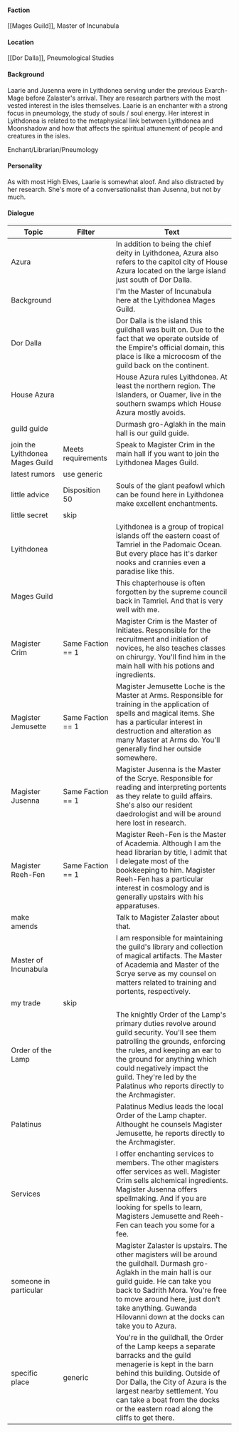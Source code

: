 #### Faction
[[Mages Guild]], Master of Incunabula

#### Location
[[Dor Dalla]], Pneumological Studies
#### Background
Laarie and Jusenna were in Lyithdonea serving under the previous Exarch-Mage before Zalaster's arrival. They are research partners with the most vested interest in the isles themselves. Laarie is an enchanter with a strong focus in pneumology, the study of souls / soul energy. Her interest in Lyithdonea is related to the metaphysical link between Lyithdonea and Moonshadow and how that affects the spiritual attunement of people and creatures in the isles.

Enchant/Librarian/Pneumology
#### Personality
As with most High Elves, Laarie is somewhat aloof. And also distracted by her research. She's more of a conversationalist than Jusenna, but not by much.

#### Dialogue
| Topic                           | Filter             | Text                                                                                                                                                                                                                                                                                                       |
| ------------------------------- | ------------------ | ---------------------------------------------------------------------------------------------------------------------------------------------------------------------------------------------------------------------------------------------------------------------------------------------------------- |
| Azura                           |                    | In addition to being the chief deity in Lyithdonea, Azura also refers to the capitol city of House Azura located on the large island just south of Dor Dalla.                                                                                                                                              |
| Background                      |                    | I'm the Master of Incunabula here at the Lyithdonea Mages Guild.                                                                                                                                                                                                                                           |
| Dor Dalla                       |                    | Dor Dalla is the island this guildhall was built on. Due to the fact that we operate outside of the Empire's official domain, this place is like a microcosm of the guild back on the continent.                                                                                                           |
| House Azura                     |                    | House Azura rules Lyithdonea. At least the northern region. The Islanders, or Ouamer, live in the southern swamps which House Azura mostly avoids.                                                                                                                                                         |
| guild guide                     |                    | Durmash gro-Aglakh in the main hall is our guild guide.                                                                                                                                                                                                                                                    |
| join the Lyithdonea Mages Guild | Meets requirements | Speak to Magister Crim in the main hall if you want to join the Lyithdonea Mages Guild.                                                                                                                                                                                                                    |
| latest rumors                   | use generic        |                                                                                                                                                                                                                                                                                                            |
| little advice                   | Disposition 50     | Souls of the giant peafowl which can be found here in Lyithdonea make excellent enchantments.                                                                                                                                                                                                              |
| little secret                   | skip               |                                                                                                                                                                                                                                                                                                            |
| Lyithdonea                      |                    | Lyithdonea is a group of tropical islands off the eastern coast of Tamriel in the Padomaic Ocean. But every place has it's darker nooks and crannies even a paradise like this.                                                                                                                            |
| Mages Guild                     |                    | This chapterhouse is often forgotten by the supreme council back in Tamriel. And that is very well with me.                                                                                                                                                                                                |
| Magister Crim                   | Same Faction == 1  | Magister Crim is the Master of Initiates. Responsible for the recruitment and initiation of novices, he also teaches classes on chirurgy. You'll find him in the main hall with his potions and ingredients.                                                                                               |
| Magister Jemusette              | Same Faction == 1  | Magister Jemusette Loche is the Master at Arms. Responsible for training in the application of spells and magical items. She has a particular interest in destruction and alteration as many Master at Arms do. You'll generally find her outside somewhere.                                               |
| Magister Jusenna                | Same Faction == 1  | Magister Jusenna is the Master of the Scrye. Responsible for reading and interpreting portents as they relate to guild affairs. She's also our resident daedrologist and will be around here lost in research.                                                                                             |
| Magister Reeh-Fen               | Same Faction == 1  | Magister Reeh-Fen is the Master of Academia. Although I am the head librarian by title, I admit that I delegate most of the bookkeeping to him. Magister Reeh-Fen has a particular interest in cosmology and is generally upstairs with his apparatuses.                                                   |
| make amends                     |                    | Talk to Magister Zalaster about that.                                                                                                                                                                                                                                                                      |
| Master of Incunabula            |                    | I am responsible for maintaining the guild's library and collection of magical artifacts. The Master of Academia and Master of the Scrye serve as my counsel on matters related to training and portents, respectively.                                                                                    |
| my trade                        | skip               |                                                                                                                                                                                                                                                                                                            |
| Order of the Lamp               |                    | The knightly Order of the Lamp's primary duties revolve around guild security. You'll see them patrolling the grounds, enforcing the rules, and keeping an ear to the ground for anything which could negatively impact the guild. They're led by the Palatinus who reports directly to the Archmagister.  |
| Palatinus                       |                    | Palatinus Medius leads the local Order of the Lamp chapter. Althought he counsels Magister Jemusette, he reports directly to the Archmagister.                                                                                                                                                             |
| Services                        |                    | I offer enchanting services to members. The other magisters offer services as well. Magister Crim sells alchemical ingredients. Magister Jusenna offers spellmaking. And if you are looking for spells to learn, Magisters Jemusette and Reeh-Fen can teach you some for a fee.                            |
| someone in particular           |                    | Magister Zalaster is upstairs. The other magisters will be around the guildhall. Durmash gro-Aglakh in the main hall is our guild guide. He can take you back to Sadrith Mora. You're free to move around here, just don't take anything. Guwanda Hilovanni down at the docks can take you to Azura.       |
| specific place                  | generic            | You're in the guildhall, the Order of the Lamp keeps a separate barracks and the guild menagerie is kept in the barn behind this building. Outside of Dor Dalla, the City of Azura is the largest nearby settlement. You can take a boat from the docks or the eastern road along the cliffs to get there. |